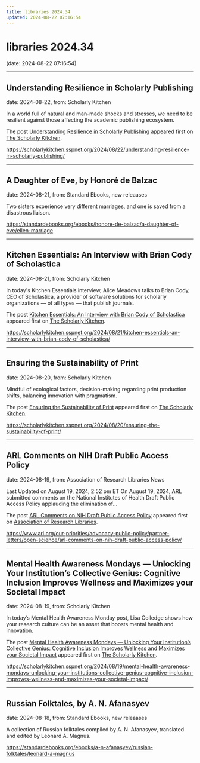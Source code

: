 ```yaml
---
title: libraries 2024.34
updated: 2024-08-22 07:16:54
---
```


# libraries 2024.34

(date: 2024-08-22 07:16:54)

---

## Understanding Resilience in Scholarly Publishing

date: 2024-08-22, from: Scholarly Kitchen

<p>In a world full of natural and man-made shocks and stresses, we need to be resilient against those affecting the academic publishing ecosystem.</p>
<p>The post <a href="https://scholarlykitchen.sspnet.org/2024/08/22/understanding-resilience-in-scholarly-publishing/">Understanding Resilience in Scholarly Publishing</a> appeared first on <a href="https://scholarlykitchen.sspnet.org">The Scholarly Kitchen</a>.</p>
 

<https://scholarlykitchen.sspnet.org/2024/08/22/understanding-resilience-in-scholarly-publishing/>

---

## A Daughter of Eve, by Honoré de Balzac

date: 2024-08-21, from: Standard Ebooks, new releaases

Two sisters experience very different marriages, and one is saved from a disastrous liaison. 

<https://standardebooks.org/ebooks/honore-de-balzac/a-daughter-of-eve/ellen-marriage>

---

## Kitchen Essentials: An Interview with Brian Cody of Scholastica

date: 2024-08-21, from: Scholarly Kitchen

<p>In today's Kitchen Essentials interview, Alice Meadows talks to Brian Cody, CEO of Scholastica, a provider of software solutions for scholarly organizations — of all types — that publish journals. </p>
<p>The post <a href="https://scholarlykitchen.sspnet.org/2024/08/21/kitchen-essentials-an-interview-with-brian-cody-of-scholastica/">Kitchen Essentials: An Interview with Brian Cody of Scholastica</a> appeared first on <a href="https://scholarlykitchen.sspnet.org">The Scholarly Kitchen</a>.</p>
 

<https://scholarlykitchen.sspnet.org/2024/08/21/kitchen-essentials-an-interview-with-brian-cody-of-scholastica/>

---

## Ensuring the Sustainability of Print

date: 2024-08-20, from: Scholarly Kitchen

<p>Mindful of ecological factors, decision-making regarding print production shifts, balancing innovation with pragmatism.</p>
<p>The post <a href="https://scholarlykitchen.sspnet.org/2024/08/20/ensuring-the-sustainability-of-print/">Ensuring the Sustainability of Print</a> appeared first on <a href="https://scholarlykitchen.sspnet.org">The Scholarly Kitchen</a>.</p>
 

<https://scholarlykitchen.sspnet.org/2024/08/20/ensuring-the-sustainability-of-print/>

---

## ARL Comments on NIH Draft Public Access Policy

date: 2024-08-19, from: Association of Research Libraries News

<p>Last Updated on August 19, 2024, 2:52 pm ET On August 19, 2024, ARL submitted comments on the National Institutes of Health Draft Public Access Policy applauding the elimination of...</p>
<p>The post <a href="https://www.arl.org/our-priorities/advocacy-public-policy/partner-letters/open-science/arl-comments-on-nih-draft-public-access-policy/">ARL Comments on NIH Draft Public Access Policy</a> appeared first on <a href="https://www.arl.org">Association of Research Libraries</a>.</p>
 

<https://www.arl.org/our-priorities/advocacy-public-policy/partner-letters/open-science/arl-comments-on-nih-draft-public-access-policy/>

---

## Mental Health Awareness Mondays — Unlocking Your Institution’s Collective Genius: Cognitive Inclusion Improves Wellness and Maximizes your Societal Impact

date: 2024-08-19, from: Scholarly Kitchen

<p>In today’s Mental Health Awareness Monday post, Lisa Colledge shows how your research culture can be an asset that boosts mental health and innovation.</p>
<p>The post <a href="https://scholarlykitchen.sspnet.org/2024/08/19/mental-health-awareness-mondays-unlocking-your-institutions-collective-genius-cognitive-inclusion-improves-wellness-and-maximizes-your-societal-impact/">Mental Health Awareness Mondays &#8212; Unlocking Your Institution’s Collective Genius: Cognitive Inclusion Improves Wellness and Maximizes your Societal Impact</a> appeared first on <a href="https://scholarlykitchen.sspnet.org">The Scholarly Kitchen</a>.</p>
 

<https://scholarlykitchen.sspnet.org/2024/08/19/mental-health-awareness-mondays-unlocking-your-institutions-collective-genius-cognitive-inclusion-improves-wellness-and-maximizes-your-societal-impact/>

---

## Russian Folktales, by A. N. Afanasyev

date: 2024-08-18, from: Standard Ebooks, new releaases

A collection of Russian folktales compiled by A. N. Afanasyev, translated and edited by Leonard A. Magnus. 

<https://standardebooks.org/ebooks/a-n-afanasyev/russian-folktales/leonard-a-magnus>

